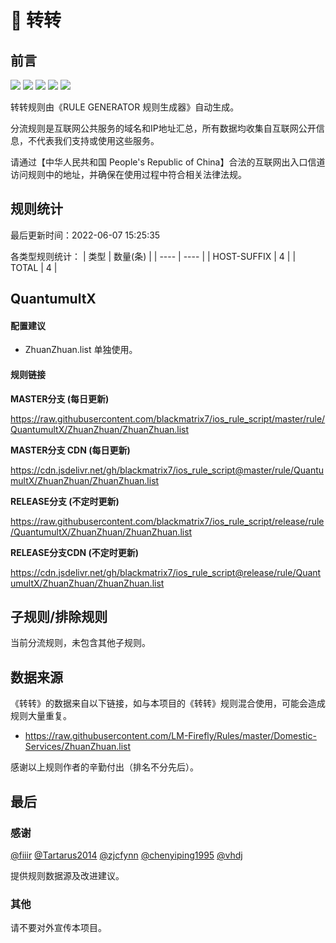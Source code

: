 # 🧸 转转

## 前言

![](https://shields.io/badge/-移除重复规则-ff69b4) ![](https://shields.io/badge/-DOMAIN与DOMAIN--SUFFIX合并-green) ![](https://shields.io/badge/-DOMAIN--SUFFIX间合并-critical) ![](https://shields.io/badge/-DOMAIN--SUFFIX与DOMAIN--KEYWORD合并-blue) ![](https://shields.io/badge/-IP--CIDR(6)合并-blueviolet) 

转转规则由《RULE GENERATOR 规则生成器》自动生成。

分流规则是互联网公共服务的域名和IP地址汇总，所有数据均收集自互联网公开信息，不代表我们支持或使用这些服务。

请通过【中华人民共和国 People's Republic of China】合法的互联网出入口信道访问规则中的地址，并确保在使用过程中符合相关法律法规。

## 规则统计

最后更新时间：2022-06-07 15:25:35

各类型规则统计：
| 类型 | 数量(条)  | 
| ---- | ----  |
| HOST-SUFFIX | 4  | 
| TOTAL | 4  | 


## QuantumultX 

#### 配置建议
- ZhuanZhuan.list 单独使用。

#### 规则链接
**MASTER分支 (每日更新)**

https://raw.githubusercontent.com/blackmatrix7/ios_rule_script/master/rule/QuantumultX/ZhuanZhuan/ZhuanZhuan.list

**MASTER分支 CDN (每日更新)**

https://cdn.jsdelivr.net/gh/blackmatrix7/ios_rule_script@master/rule/QuantumultX/ZhuanZhuan/ZhuanZhuan.list

**RELEASE分支 (不定时更新)**

https://raw.githubusercontent.com/blackmatrix7/ios_rule_script/release/rule/QuantumultX/ZhuanZhuan/ZhuanZhuan.list

**RELEASE分支CDN (不定时更新)**

https://cdn.jsdelivr.net/gh/blackmatrix7/ios_rule_script@release/rule/QuantumultX/ZhuanZhuan/ZhuanZhuan.list

## 子规则/排除规则


当前分流规则，未包含其他子规则。

## 数据来源

《转转》的数据来自以下链接，如与本项目的《转转》规则混合使用，可能会造成规则大量重复。

- https://raw.githubusercontent.com/LM-Firefly/Rules/master/Domestic-Services/ZhuanZhuan.list


感谢以上规则作者的辛勤付出（排名不分先后）。

## 最后

### 感谢

[@fiiir](https://github.com/fiiir) [@Tartarus2014](https://github.com/Tartarus2014) [@zjcfynn](https://github.com/zjcfynn) [@chenyiping1995](https://github.com/chenyiping1995) [@vhdj](https://github.com/vhdj)

提供规则数据源及改进建议。

### 其他

请不要对外宣传本项目。